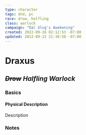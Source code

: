 ```yaml
---
type: character
tags: dnd, pc
race: drow, halfling
class: warlock
campaign: "Dal Glug's Awakening"
created: 2022-09-16 02:12:53 -07:00
updated: 2022-09-22 21:30:50 -07:00
---
```

# **Draxus**
## *~~Drow~~ Halfling Warlock*

### **Basics**
#### Physical Description
Description


### **Notes**
